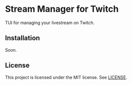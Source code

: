 # Stream Manager for Twitch
TUI for managing your livestream on Twitch.

## Installation
Soon.

## License
This project is licensed under the MIT license. See [LICENSE](LICENSE).